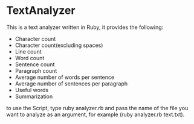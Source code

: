 # TextAnalyzer

This is a text analyzer written in Ruby, it provides the following:

- Character count
- Character count(excluding spaces)
- Line count
- Word count
- Sentence count
- Paragraph count
- Average number of words per sentence
- Average number of sentences per paragraph
- Useful words
- Summarization

to use the Script, type ruby analyzer.rb and pass the name of the file you want to analyze as an argument, for example (ruby analyzer.rb text.txt).